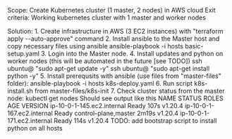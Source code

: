 Scope:
    Create Kubernetes cluster (1 master, 2 nodes) in AWS cloud
Exit criteria:
    Working kubernetes cluster with 1 master and worker nodes

Solution:
    1. Create infrastructure in AWS (3 EC2 instances) with "terraform apply --auto-approve" command
    2. Install ansible to the Master host and copy necessary files using ansible
        ansible-playbook -i hosts basic-setup.yaml
    3. Login into the Master node.
    4. Install updates and python on worker nodes (this will be automated in the future [see TODO])
        ssh ubuntu@<worker-node-ip> "sudo apt-get update -y"
        ssh ubuntu@<worker-node-ip> "sudo apt-get install python -y"
    5. Install prerequsits with ansible (use files from "master-files" folder):
        ansible-playbook -i hosts k8s-deploy.yaml
    6. Run script k8s-install.sh from master-files/k8s-init
    7. Check cluster status from the master node:
        kubectl get nodes
    Should see output like this
    NAME                         STATUS   ROLES                  AGE     VERSION
        ip-10-0-1-145.ec2.internal   Ready    <none>                 107s    v1.20.4
        ip-10-0-1-167.ec2.internal   Ready    control-plane,master   2m19s   v1.20.4
        ip-10-0-1-171.ec2.internal   Ready    <none>                 114s    v1.20.4
TODO:
    add bootstrap script to install python on all hosts
